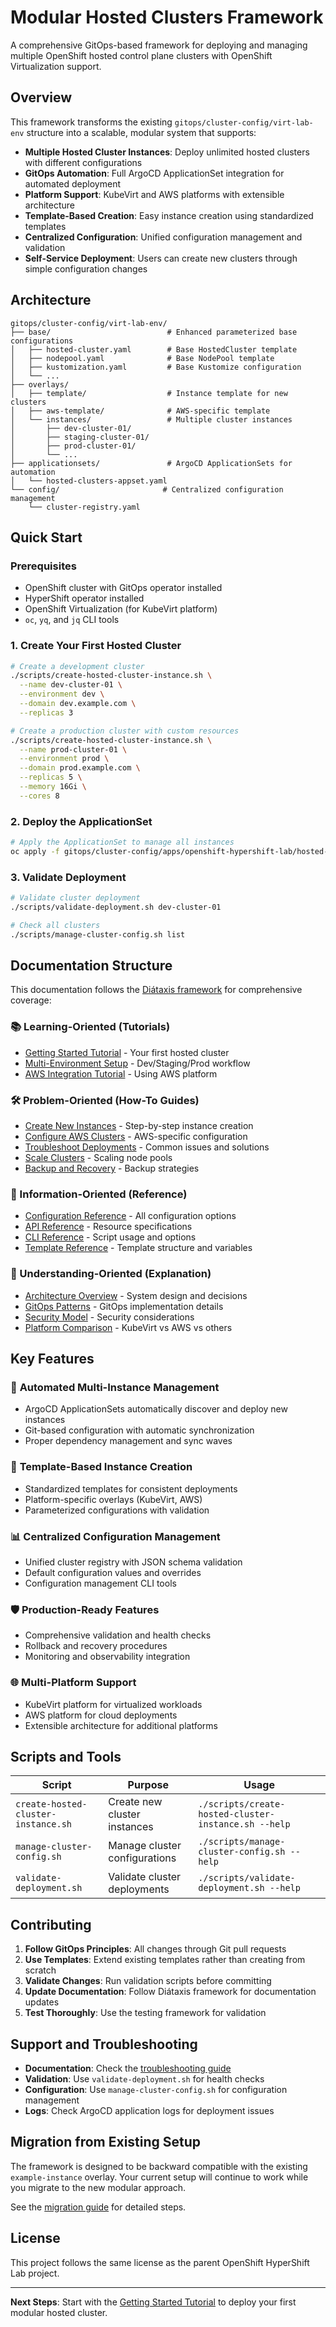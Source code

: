 # Modular Hosted Clusters Framework

A comprehensive GitOps-based framework for deploying and managing multiple OpenShift hosted control plane clusters with OpenShift Virtualization support.

## Overview

This framework transforms the existing `gitops/cluster-config/virt-lab-env` structure into a scalable, modular system that supports:

- **Multiple Hosted Cluster Instances**: Deploy unlimited hosted clusters with different configurations
- **GitOps Automation**: Full ArgoCD ApplicationSet integration for automated deployment
- **Platform Support**: KubeVirt and AWS platforms with extensible architecture
- **Template-Based Creation**: Easy instance creation using standardized templates
- **Centralized Configuration**: Unified configuration management and validation
- **Self-Service Deployment**: Users can create new clusters through simple configuration changes

## Architecture

```
gitops/cluster-config/virt-lab-env/
├── base/                          # Enhanced parameterized base configurations
│   ├── hosted-cluster.yaml        # Base HostedCluster template
│   ├── nodepool.yaml              # Base NodePool template
│   ├── kustomization.yaml         # Base Kustomize configuration
│   └── ...
├── overlays/
│   ├── template/                  # Instance template for new clusters
│   ├── aws-template/              # AWS-specific template
│   └── instances/                 # Multiple cluster instances
│       ├── dev-cluster-01/
│       ├── staging-cluster-01/
│       ├── prod-cluster-01/
│       └── ...
├── applicationsets/               # ArgoCD ApplicationSets for automation
│   └── hosted-clusters-appset.yaml
└── config/                       # Centralized configuration management
    └── cluster-registry.yaml
```

## Quick Start

### Prerequisites

- OpenShift cluster with GitOps operator installed
- HyperShift operator installed
- OpenShift Virtualization (for KubeVirt platform)
- `oc`, `yq`, and `jq` CLI tools

### 1. Create Your First Hosted Cluster

```bash
# Create a development cluster
./scripts/create-hosted-cluster-instance.sh \
  --name dev-cluster-01 \
  --environment dev \
  --domain dev.example.com \
  --replicas 3

# Create a production cluster with custom resources
./scripts/create-hosted-cluster-instance.sh \
  --name prod-cluster-01 \
  --environment prod \
  --domain prod.example.com \
  --replicas 5 \
  --memory 16Gi \
  --cores 8
```

### 2. Deploy the ApplicationSet

```bash
# Apply the ApplicationSet to manage all instances
oc apply -f gitops/cluster-config/apps/openshift-hypershift-lab/hosted-clusters-applicationset.yaml
```

### 3. Validate Deployment

```bash
# Validate cluster deployment
./scripts/validate-deployment.sh dev-cluster-01

# Check all clusters
./scripts/manage-cluster-config.sh list
```

## Documentation Structure

This documentation follows the [Diátaxis framework](https://diataxis.fr/) for comprehensive coverage:

### 📚 Learning-Oriented (Tutorials)
- [Getting Started Tutorial](tutorials/getting-started.md) - Your first hosted cluster
- [Multi-Environment Setup](tutorials/multi-environment.md) - Dev/Staging/Prod workflow
- [AWS Integration Tutorial](tutorials/aws-integration.md) - Using AWS platform

### 🛠️ Problem-Oriented (How-To Guides)
- [Create New Instances](how-to/create-instances.md) - Step-by-step instance creation
- [Configure AWS Clusters](how-to/configure-aws.md) - AWS-specific configuration
- [Troubleshoot Deployments](how-to/troubleshoot.md) - Common issues and solutions
- [Scale Clusters](how-to/scale-clusters.md) - Scaling node pools
- [Backup and Recovery](how-to/backup-recovery.md) - Backup strategies

### 📖 Information-Oriented (Reference)
- [Configuration Reference](reference/configuration.md) - All configuration options
- [API Reference](reference/api.md) - Resource specifications
- [CLI Reference](reference/cli.md) - Script usage and options
- [Template Reference](reference/templates.md) - Template structure and variables

### 🧠 Understanding-Oriented (Explanation)
- [Architecture Overview](explanation/architecture.md) - System design and decisions
- [GitOps Patterns](explanation/gitops-patterns.md) - GitOps implementation details
- [Security Model](explanation/security.md) - Security considerations
- [Platform Comparison](explanation/platforms.md) - KubeVirt vs AWS vs others

## Key Features

### 🚀 **Automated Multi-Instance Management**
- ArgoCD ApplicationSets automatically discover and deploy new instances
- Git-based configuration with automatic synchronization
- Proper dependency management and sync waves

### 🔧 **Template-Based Instance Creation**
- Standardized templates for consistent deployments
- Platform-specific overlays (KubeVirt, AWS)
- Parameterized configurations with validation

### 📊 **Centralized Configuration Management**
- Unified cluster registry with JSON schema validation
- Default configuration values and overrides
- Configuration management CLI tools

### 🛡️ **Production-Ready Features**
- Comprehensive validation and health checks
- Rollback and recovery procedures
- Monitoring and observability integration

### 🌐 **Multi-Platform Support**
- KubeVirt platform for virtualized workloads
- AWS platform for cloud deployments
- Extensible architecture for additional platforms

## Scripts and Tools

| Script | Purpose | Usage |
|--------|---------|-------|
| `create-hosted-cluster-instance.sh` | Create new cluster instances | `./scripts/create-hosted-cluster-instance.sh --help` |
| `manage-cluster-config.sh` | Manage cluster configurations | `./scripts/manage-cluster-config.sh --help` |
| `validate-deployment.sh` | Validate cluster deployments | `./scripts/validate-deployment.sh --help` |

## Contributing

1. **Follow GitOps Principles**: All changes through Git pull requests
2. **Use Templates**: Extend existing templates rather than creating from scratch
3. **Validate Changes**: Run validation scripts before committing
4. **Update Documentation**: Follow Diátaxis framework for documentation updates
5. **Test Thoroughly**: Use the testing framework for validation

## Support and Troubleshooting

- **Documentation**: Check the [troubleshooting guide](how-to/troubleshoot.md)
- **Validation**: Use `validate-deployment.sh` for health checks
- **Configuration**: Use `manage-cluster-config.sh` for configuration management
- **Logs**: Check ArgoCD application logs for deployment issues

## Migration from Existing Setup

The framework is designed to be backward compatible with the existing `example-instance` overlay. Your current setup will continue to work while you migrate to the new modular approach.

See the [migration guide](how-to/migrate-existing.md) for detailed steps.

## License

This project follows the same license as the parent OpenShift HyperShift Lab project.

---

**Next Steps**: Start with the [Getting Started Tutorial](tutorials/getting-started.md) to deploy your first modular hosted cluster.
